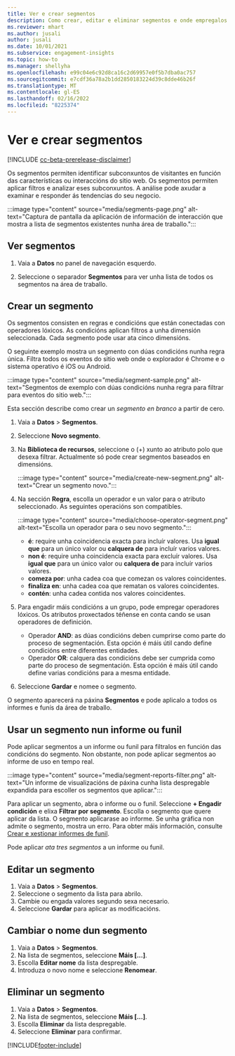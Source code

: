 ```yaml
---
title: Ver e crear segmentos
description: Como crear, editar e eliminar segmentos e onde empregalos.
ms.reviewer: mhart
ms.author: jusali
author: jusali
ms.date: 10/01/2021
ms.subservice: engagement-insights
ms.topic: how-to
ms.manager: shellyha
ms.openlocfilehash: e99c04e6c92d8ca16c2d69957e0f5b7dba0ac757
ms.sourcegitcommit: e7cdf36a78a2b1dd2850183224d39c8dde46b26f
ms.translationtype: MT
ms.contentlocale: gl-ES
ms.lasthandoff: 02/16/2022
ms.locfileid: "8225374"
---
```

# <a name="view-and-create-segments"></a>Ver e crear segmentos

[!INCLUDE [cc-beta-prerelease-disclaimer](includes/cc-beta-prerelease-disclaimer.md)]

Os segmentos permiten identificar subconxuntos de visitantes en función das características ou interaccións do sitio web. Os segmentos permiten aplicar filtros e analizar eses subconxuntos. A análise pode axudar a examinar e responder ás tendencias do seu negocio. 

:::image type="content" source="media/segments-page.png" alt-text="Captura de pantalla da aplicación de información de interacción que mostra a lista de segmentos existentes nunha área de traballo.":::

## <a name="view-segments"></a>Ver segmentos

1. Vaia a **Datos** no panel de navegación esquerdo. 

1. Seleccione o separador **Segmentos** para ver unha lista de todos os segmentos na área de traballo. 

## <a name="create-a-segment"></a>Crear un segmento

Os segmentos consisten en regras e condicións que están conectadas con operadores lóxicos. As condicións aplican filtros a unha dimensión seleccionada. Cada segmento pode usar ata cinco dimensións.

O seguinte exemplo mostra un segmento con dúas condicións nunha regra única. Filtra todos os eventos do sitio web onde o explorador é Chrome e o sistema operativo é iOS ou Android.

:::image type="content" source="media/segment-sample.png" alt-text="Segmentos de exemplo con dúas condicións nunha regra para filtrar para eventos do sitio web.":::

Esta sección describe como crear un *segmento en branco* a partir de cero.

1. Vaia a **Datos** > **Segmentos**.

1. Seleccione **Novo segmento**.

1. Na **Biblioteca de recursos**, seleccione o (+) xunto ao atributo polo que desexa filtrar. Actualmente só pode crear segmentos baseados en dimensións.

   :::image type="content" source="media/create-new-segment.png" alt-text="Crear un segmento novo.":::

1. Na sección **Regra**, escolla un operador e un valor para o atributo seleccionado. As seguintes operacións son compatibles.

   :::image type="content" source="media/choose-operator-segment.png" alt-text="Escolla un operador para o seu novo segmento.":::

   - **é**: require unha coincidencia exacta para incluír valores. Usa **igual que** para un único valor ou **calquera de** para incluír varios valores.
   - **non é**: require unha coincidencia exacta para excluír valores. Usa **igual que** para un único valor ou **calquera de** para incluír varios valores.
   - **comeza por**: unha cadea coa que comezan os valores coincidentes.
   - **finaliza en**: unha cadea coa que rematan os valores coincidentes.
   - **contén**: unha cadea contida nos valores coincidentes.

1. Para engadir máis condicións a un grupo, pode empregar operadores lóxicos. Os atributos proxectados téñense en conta cando se usan operadores de definición.
   - Operador **AND**: as dúas condicións deben cumprirse como parte do proceso de segmentación. Esta opción é máis útil cando define condicións entre diferentes entidades.
   - Operador **OR**: calquera das condicións debe ser cumprida como parte do proceso de segmentación. Esta opción é máis útil cando define varias condicións para a mesma entidade.

1. Seleccione **Gardar** e nomee o segmento. 

O segmento aparecerá na páxina **Segmentos** e pode aplicalo a todos os informes e funís da área de traballo.

## <a name="use-a-segment-in-a-report-or-funnel"></a>Usar un segmento nun informe ou funil

Pode aplicar segmentos a un informe ou funil para filtralos en función das condicións do segmento. Non obstante, non pode aplicar segmentos ao informe de uso en tempo real.

:::image type="content" source="media/segment-reports-filter.png" alt-text="Un informe de visualizacións de páxina cunha lista despregable expandida para escoller os segmentos que aplicar.":::

Para aplicar un segmento, abra o informe ou o funil. Seleccione **+ Engadir condición** e elixa **Filtrar por segmento**. Escolla o segmento que quere aplicar da lista. O segmento aplicarase ao informe. Se unha gráfica non admite o segmento, mostra un erro. Para obter máis información, consulte [Crear e xestionar informes de funil](funnel-reports.md).
 
Pode aplicar *ata tres segmentos* a un informe ou funil.

## <a name="edit-a-segment"></a>Editar un segmento

1. Vaia a **Datos** > **Segmentos**.
1. Seleccione o segmento da lista para abrilo. 
1. Cambie ou engada valores segundo sexa necesario.
1. Seleccione **Gardar** para aplicar as modificacións.

## <a name="change-the-name-of-a-segment"></a>Cambiar o nome dun segmento

1. Vaia a **Datos** > **Segmentos**.
1. Na lista de segmentos, seleccione **Máis [...]**. 
1. Escolla **Editar nome** da lista despregable.
1. Introduza o novo nome e seleccione **Renomear**.

## <a name="delete-a-segment"></a>Eliminar un segmento

1. Vaia a **Datos** > **Segmentos**.
1. Na lista de segmentos, seleccione **Máis [...]**. 
1. Escolla **Eliminar** da lista despregable.
1. Seleccione **Eliminar** para confirmar.



[!INCLUDE[footer-include](../includes/footer-banner.md)]
